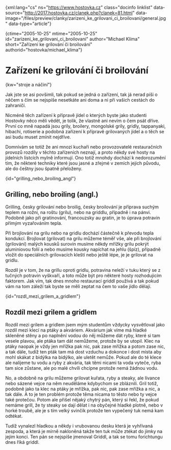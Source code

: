 
{xml:lang="cs" ns="https://www.hostovka.cz" class="docinfo linklist" data-source="http://2017.hostovka.cz/clanek.php?clanek=81.html" data-image="/files/preview/clanky/zarizeni\_ke\_grilovani\_ci\_broilovani/general.jpg" data-type="article"}

{ctime="2005-10-25" mtime="2005-10-25" id="zarizeni\_ke\_grilovani\_ci\_broilovani" author="Michael Klíma" short="Zařízení ke grilování či broilování" authorid="hostovka/michael_klima"}

# Zařízení ke grilování či broilování

<!-- generated attribute kw by user_udpatekw.sh on 2020-02-28, do not edit -->

{kw="stroje a náčiní"}

Jak jste se asi povšimli, tak pokud se jedná o zařízení, tak já nerad píši o něčem s čím se nejspíše nesetkáte ani doma a ni při vašich cestách do zahraničí.

Nicméně těch zařízení k přípravě jídel o kterých byste jako studenti Hostovky něco měli vědět, je tolik, že vlastně ani nevím o čem psát dříve. První co mně napadá jsou grily, broilery, mongolské grily, gridly, tappanyaki, hibachi, rotiserie a podobná zařízení k přípravě grilovaných jídel a o těch se asi budu muset zmínit nejdříve.

Domnívám se totiž že ani mnozí kuchaři nebo provozovatelé restauračních provozů rozdíly v těchto zařízeních neznají, a proto někdy své hosty na jídelních lístcích mylně informují. Ono totiž mnohdy dochází k nedorozumění tím, že některé techniky které jsou jasné a zřejmé v zemích jejich původu, ale do češtny jsou špatně přeloženy.

{id="grilling\_nebo\_broiling_angl"}

## Grilling, nebo broiling (angl.)

Grilling, česky grilování nebo broilig, česky broilování je příprava suchým teplem na rožni, na roštu (grilu), nebo na griddlu, případně i na pánvi. Podobně jako při gratinování, francouzsky au gratin, je to úprava potravin přímým vyzařováním tepla.

Při brojlování na grilu nebo na gridlu dochází částečně k převodu tepla kondukcí. Brojlovat (grilovat) na grilu můžeme téměř vše, ale při brojlování (grilování) malých kousků surovin musíme někdy mřížky grilu pokrýt aluminiovou folií a nebo musíme kousky napíchat na jehlu (špíz), případně vložit do speciálních grilovacích kleští nebo ještě lépe, je je grilovat na gridlu.

Rozdíl je v tom, že na grillu oproti gridlu, potravina neleží v tuku který se z tučných potravin vyškvaří, a toto může být pro některé hosty rozhodujicím faktorem. Jak vím, tak dnes mnoho restaurací griddl používá a tak pokud vám na tom záleží tak byste se měli zeptat na čem to vaše jídlo dělají.

{id="rozdl\_mezi\_grilem\_a\_gridlem"}

## Rozdíl mezi grilem a gridlem

Rozdíl mezi grilem a gridlem jsem mým studentům vždycky vysvětloval jako rozdíl mezi klecí na ptáky a akváriem. Akvárium jak víme má hladké skleněné stěny a po naplnění vodou do něj můžeme dát ryby, které si tam vesele plavou, ale ptáka tam dát nemůžeme, protože by se utopil. Klec na ptáky naopak je vždy jen mřížka pak nic, pak zase mřížka a potom zase nic, a tak dále, tudíž ten pták tam má dost vzduchu a dokonce i dost místa aby mohl skákat z bidýlka na bidýlko, ale uletět nemůže. Pokud ale do té klece ale nalijeme tu vodu a ryby z akvária, tak těmi nicami ta voda vyteče, ryba tam sice zůstane, ale po malé chvíli chcípne protože nemá žádnou vodu.

No, a obdobně na grilu můžeme grilovat kuřata, ryby a steaky, ale lívance nebo sázené vejce na něm neuděláme kdybychom se zbláznili. Gril totiž, podobně jako ta klec na ptáky je mřížka, pak nic, pak zase mřížka a nic, a tak dále. A to je ten problém protože těma nicama to těsto nebo ty vejce také protečou. Potom ale přišel nějaký chytrý pán, který si řekl, že pokud nemáme grill, že ty steaky se dají dělat i na obyčejné hladké plotně, nebo v horké troubě, ale je s tím velký svinčík protože ten vypečený tuk nemá kam odtékat.

Tudíž vynalezl hladkou a někdy i vrubovanou desku která je vyhřívaná zespoda, a která je mírně nakloněná takže ten tuk může ztékat do jímky na jejím konci. Ten pán se nejspíše jmenoval Griddl, a tak se tomu forichtungu dnes říká griddl.

